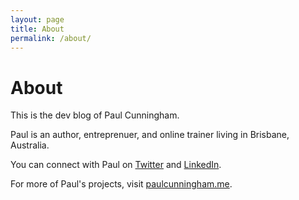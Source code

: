 ```yaml
---
layout: page
title: About
permalink: /about/
---
```


# About

This is the dev blog of Paul Cunningham.

Paul is an author, entreprenuer, and online trainer living in Brisbane, Australia.

You can connect with Paul on [Twitter](https://twitter.com/paulcunningham) and [LinkedIn](https://www.linkedin.com/in/cunninghamp).

For more of Paul's projects, visit [paulcunningham.me](https://paulcunningham.me).